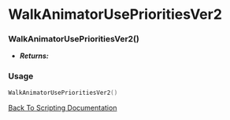 # WalkAnimatorUsePrioritiesVer2

### WalkAnimatorUsePrioritiesVer2()
- ***Returns:*** 

### Usage

```Lua
WalkAnimatorUsePrioritiesVer2()
```


[Back To Scripting Documentation](../README.md)
